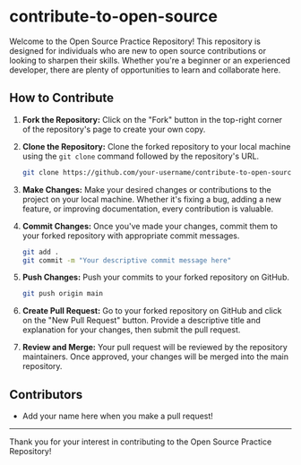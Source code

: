 # contribute-to-open-source

Welcome to the Open Source Practice Repository! This repository is designed for individuals who are new to open source contributions or looking to sharpen their skills. Whether you're a beginner or an experienced developer, there are plenty of opportunities to learn and collaborate here.

## How to Contribute

1. **Fork the Repository:** Click on the "Fork" button in the top-right corner of the repository's page to create your own copy.

2. **Clone the Repository:** Clone the forked repository to your local machine using the `git clone` command followed by the repository's URL.

    ```bash
    git clone https://github.com/your-username/contribute-to-open-source.git
    ```

3. **Make Changes:** Make your desired changes or contributions to the project on your local machine. Whether it's fixing a bug, adding a new feature, or improving documentation, every contribution is valuable.

4. **Commit Changes:** Once you've made your changes, commit them to your forked repository with appropriate commit messages.

    ```bash
    git add .
    git commit -m "Your descriptive commit message here"
    ```

5. **Push Changes:** Push your commits to your forked repository on GitHub.

    ```bash
    git push origin main
    ```

6. **Create Pull Request:** Go to your forked repository on GitHub and click on the "New Pull Request" button. Provide a descriptive title and explanation for your changes, then submit the pull request.

7. **Review and Merge:** Your pull request will be reviewed by the repository maintainers. Once approved, your changes will be merged into the main repository.

## Contributors

- Add your name here when you make a pull request!

---

Thank you for your interest in contributing to the Open Source Practice Repository!
